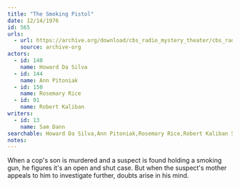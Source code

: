 ```yaml
---
title: "The Smoking Pistol"
date: 12/14/1976
id: 565
urls: 
  - url: https://archive.org/download/cbs_radio_mystery_theater/cbs_radio_mystery_theater-0551-0600.zip/cbs_radio_mystery_theater-0551-0600%2Fcbsrmt_0565_smoking_pistol.mp3
    source: archive-org
actors:  
  - id: 140
    name: Howard Da Silva  
  - id: 144
    name: Ann Pitoniak  
  - id: 150
    name: Rosemary Rice  
  - id: 91
    name: Robert Kaliban
writers:  
  - id: 13
    name: Sam Dann
searchable: Howard Da Silva,Ann Pitoniak,Rosemary Rice,Robert Kaliban Sam Dann
notes:  
---
```

When a cop's son is murdered and a suspect is found holding a smoking gun, he figures it's an open and shut case. But when the suspect's mother appeals to him to investigate further, doubts arise in his mind.